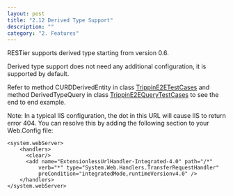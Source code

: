 ```yaml
---
layout: post
title: "2.12 Derived Type Support"
description: ""
category: "2. Features"
---
```


RESTier supports derived type starting from version 0.6.

Derived type support does not need any additional configuration, it is supported by default. 

Refer to method CURDDerivedEntity in class [TrippinE2ETestCases](https://github.com/OData/RESTier/blob/master/test/ODataEndToEnd/Microsoft.OData.Service.Sample.Tests/TrippinE2ETestCases.cs) and method DerivedTypeQuery in class [TrippinE2EQueryTestCases](https://github.com/OData/RESTier/blob/master/test/ODataEndToEnd/Microsoft.OData.Service.Sample.Tests/TrippinE2EQueryTestCases.cs) to see the end to end example.


Note: In a typical IIS configuration, the dot in this URL will cause IIS to return error 404. You can resolve this by adding the following section to your Web.Config file:

	<system.webServer>
	    <handlers>
	      <clear/>
	      <add name="ExtensionlessUrlHandler-Integrated-4.0" path="/*" 
	          verb="*" type="System.Web.Handlers.TransferRequestHandler" 
	          preCondition="integratedMode,runtimeVersionv4.0" />
	    </handlers>
	</system.webServer>  